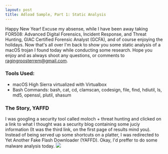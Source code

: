 ```yaml
---
layout: post
title: Adload Sample, Part 1: Static Analysis
---
```

Happy New Year! Excuse my absense, while I have been away taking FOR508: Advanced Digital Forensics, Incident Response, and Threat Hunting, GIAC Certified Forensic Analyst (GCFA), 
and of course enjoying the holidays. Now that's all over I'm back to show you some static analysis of a macOS trojan I found today while conducting some research. 
Hope you enjoy and as always shoot any questions, or comments to ragingroosterrem@gmail.com.

### Tools Used:
- macOS High Sierra virtualized with Virtualbox
- Bash Commands: bash, cat, cd, clamscan, codesign, file, find, hdiutil, ls, md5, openssl, plutil, shasum

### The Story, YAFFD
I was googling a security tool called moloch + threat hunting and clicked on a link to what I thought was a security blog containing some juciy information 
(It was the third link, on the first page of results mind you). Instead of being served up some shortcuts on a platter, I was redirected to Yet Another Fake Flash Downloader (YAFFD). 
Okay, I'd preffer to do some malware analysis today.
<img src="{{ site.baseurl }}/images/YAFFD.png">
